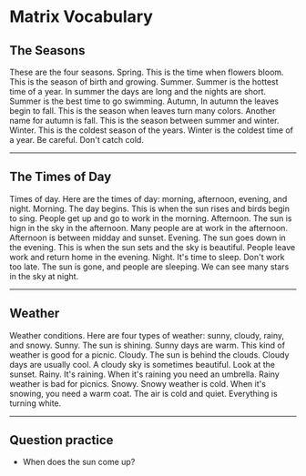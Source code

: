 # Matrix Vocabulary

## The Seasons

These are the four seasons.
Spring. This is the time when flowers bloom.
This is the season of birth and growing.
Summer. Summer is the hottest time of a year.
In summer the days are long and the nights are short.
Summer is the best time to go swimming.
Autumn, In autumn the leaves begin to fall.
This is the season when leaves turn many colors.
Another name for autumn is fall.
This is the season between summer and winter.
Winter. This is the coldest season of the years.
Winter is the coldest time of a year. Be careful. Don't catch cold.

---

## The Times of Day

Times of day. Here are the times of day: morning, afternoon, evening, and night.
Morning. The day begins.
This is when the sun rises and birds begin to sing.
People get up and go to work in the morning.
Afternoon. The sun is hign in the sky in the afternoon.
Many people are at work in the afternoon.
Afternoon is between midday and sunset.
Evening. The sun goes down in the evening.
This is when the sun sets and the sky is beautiful.
People leave work and return home in the evening.
Night. It's time to sleep. Don't work too late.
The sun is gone, and people are sleeping.
We can see many stars in the sky at night.

---

## Weather

Weather conditions. Here are four types of weather: sunny, cloudy, rainy, and snowy.
Sunny. The sun is shining.
Sunny days are warm.
This kind of weather is good for a picnic.
Cloudy. The sun is behind the clouds.
Cloudy days are usually cool.
A cloudy sky is sometimes beautiful. Look at the sunset.
Rainy. It's raining.
When it's raining you need an umbrella.
Rainy weather is bad for picnics.
Snowy. Snowy weather is cold.
When it's snowing, you need a warm coat.
The air is cold and quiet. Everything is turning white.

---

## Question practice

- When does the sun come up?
